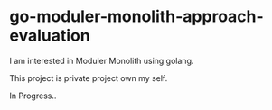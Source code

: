 # go-moduler-monolith-approach-evaluation

I am interested in Moduler Monolith using golang.

This project is private project own my self.

In Progress..

